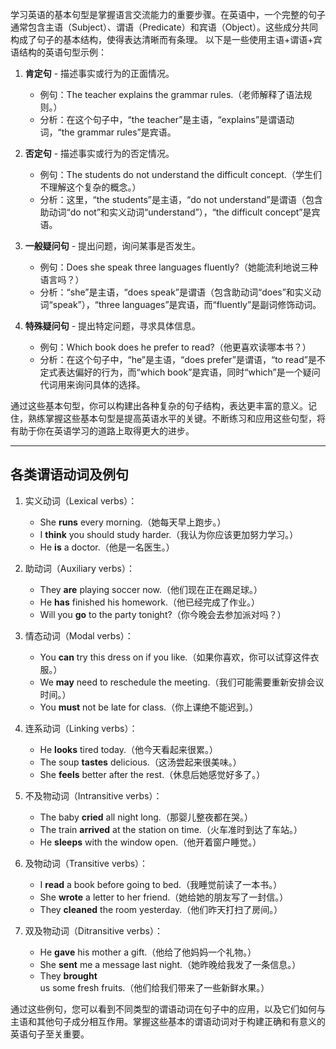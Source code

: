 学习英语的基本句型是掌握语言交流能力的重要步骤。在英语中，一个完整的句子通常包含主语（Subject）、谓语（Predicate）和宾语（Object）。这些成分共同构成了句子的基本结构，使得表达清晰而有条理。
以下是一些使用主语+谓语+宾语结构的英语句型示例：

1. **肯定句** - 描述事实或行为的正面情况。
   - 例句：The teacher explains the grammar rules.（老师解释了语法规则。）
   - 分析：在这个句子中，“the teacher”是主语，“explains”是谓语动词，“the grammar rules”是宾语。

2. **否定句** - 描述事实或行为的否定情况。
   - 例句：The students do not understand the difficult concept.（学生们不理解这个复杂的概念。）
   - 分析：这里，“the students”是主语，“do not understand”是谓语（包含助动词“do not”和实义动词“understand”），“the difficult concept”是宾语。

3. **一般疑问句** - 提出问题，询问某事是否发生。
   - 例句：Does she speak three languages fluently?（她能流利地说三种语言吗？）
   - 分析：“she”是主语，“does speak”是谓语（包含助动词“does”和实义动词“speak”），“three languages”是宾语，而“fluently”是副词修饰动词。

4. **特殊疑问句** - 提出特定问题，寻求具体信息。
   - 例句：Which book does he prefer to read?（他更喜欢读哪本书？）
   - 分析：在这个句子中，“he”是主语，“does prefer”是谓语，“to read”是不定式表达偏好的行为，而“which book”是宾语，同时“which”是一个疑问代词用来询问具体的选择。

通过这些基本句型，你可以构建出各种复杂的句子结构，表达更丰富的意义。记住，熟练掌握这些基本句型是提高英语水平的关键。不断练习和应用这些句型，将有助于你在英语学习的道路上取得更大的进步。

***

## 各类谓语动词及例句

1. 实义动词（Lexical verbs）：
   - She **runs** every morning.（她每天早上跑步。）
   - I **think** you should study harder.（我认为你应该更加努力学习。）
   - He **is** a doctor.（他是一名医生。）

2. 助动词（Auxiliary verbs）：
   - They **are** playing soccer now.（他们现在正在踢足球。）
   - He **has** finished his homework.（他已经完成了作业。）
   - Will you **go** to the party tonight?（你今晚会去参加派对吗？）

3. 情态动词（Modal verbs）：
   - You **can** try this dress on if you like.（如果你喜欢，你可以试穿这件衣服。）
   - We **may** need to reschedule the meeting.（我们可能需要重新安排会议时间。）
   - You **must** not be late for class.（你上课绝不能迟到。）

4. 连系动词（Linking verbs）：
   - He **looks** tired today.（他今天看起来很累。）
   - The soup **tastes** delicious.（这汤尝起来很美味。）
   - She **feels** better after the rest.（休息后她感觉好多了。）

5. 不及物动词（Intransitive verbs）：
   - The baby **cried** all night long.（那婴儿整夜都在哭。）
   - The train **arrived** at the station on time.（火车准时到达了车站。）
   - He **sleeps** with the window open.（他开着窗户睡觉。）

6. 及物动词（Transitive verbs）：
   - I **read** a book before going to bed.（我睡觉前读了一本书。）
   - She **wrote** a letter to her friend.（她给她的朋友写了一封信。）
   - They **cleaned** the room yesterday.（他们昨天打扫了房间。）

7. 双及物动词（Ditransitive verbs）：
   - He **gave** his mother a gift.（他给了他妈妈一个礼物。）
   - She **sent** me a message last night.（她昨晚给我发了一条信息。）
   - They **brought** us some fresh fruits.（他们给我们带来了一些新鲜水果。）

通过这些例句，您可以看到不同类型的谓语动词在句子中的应用，以及它们如何与主语和其他句子成分相互作用。掌握这些基本的谓语动词对于构建正确和有意义的英语句子至关重要。